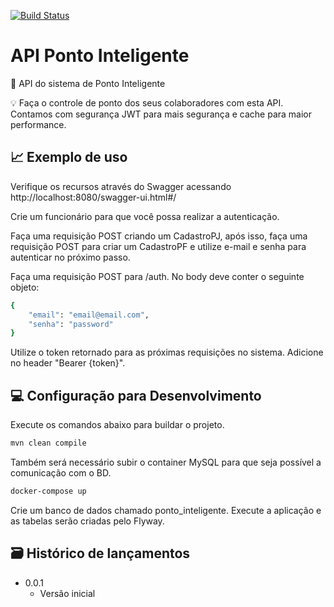 [![Build Status](https://travis-ci.org/ramoncunha/ponto-inteligente-api.svg?branch=master)](https://travis-ci.org/ramoncunha/ponto-inteligente-api)

# API Ponto Inteligente
📜 API do sistema de Ponto Inteligente

💡 Faça o controle de ponto dos seus colaboradores com esta API. Contamos com segurança JWT para mais segurança e cache para maior performance.

## 📈 Exemplo de uso

Verifique os recursos através do Swagger acessando
http://localhost:8080/swagger-ui.html#/

Crie um funcionário para que você possa realizar a autenticação.

Faça uma requisição POST criando um CadastroPJ, após isso, faça uma requisição POST para criar um CadastroPF e utilize e-mail e senha para autenticar no próximo passo.


Faça uma requisição POST para /auth. No body deve conter o seguinte objeto:
```sh
{
    "email": "email@email.com",
    "senha": "password"
}
```

Utilize o token retornado para as próximas requisições no sistema. Adicione no header "Bearer {token}".

## 💻 Configuração para Desenvolvimento

Execute os comandos abaixo para buildar o projeto.
```sh
mvn clean compile
```
 
 Também será necessário subir o container MySQL para que seja possível a comunicação com o BD.
```sh
docker-compose up
``` 
Crie um banco de dados chamado ponto_inteligente.
Execute a aplicação e as tabelas serão criadas pelo Flyway.

## 🗃 Histórico de lançamentos

* 0.0.1
    * Versão inicial